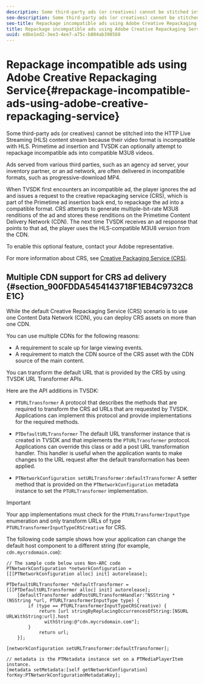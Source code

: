 ```yaml
---
description: Some third-party ads (or creatives) cannot be stitched into the HTTP Live Streaming (HLS) content stream because their video format is incompatible with HLS. Primetime ad insertion and TVSDK can optionally attempt to repackage incompatible ads into compatible M3U8 videos.
seo-description: Some third-party ads (or creatives) cannot be stitched into the HTTP Live Streaming (HLS) content stream because their video format is incompatible with HLS. Primetime ad insertion and TVSDK can optionally attempt to repackage incompatible ads into compatible M3U8 videos.
seo-title: Repackage incompatible ads using Adobe Creative Repackaging Service
title: Repackage incompatible ads using Adobe Creative Repackaging Service
uuid: e8be1ed2-3ee3-4ee7-a75c-b804ab398568
---
```


# Repackage incompatible ads using Adobe Creative Repackaging Service{#repackage-incompatible-ads-using-adobe-creative-repackaging-service}

Some third-party ads (or creatives) cannot be stitched into the HTTP Live Streaming (HLS) content stream because their video format is incompatible with HLS. Primetime ad insertion and TVSDK can optionally attempt to repackage incompatible ads into compatible M3U8 videos.

Ads served from various third parties, such as an agency ad server, your inventory partner, or an ad network, are often delivered in incompatible formats, such as progressive-download MP4.

When TVSDK first encounters an incompatible ad, the player ignores the ad and issues a request to the creative repackaging service (CRS), which is part of the Primetime ad insertion back end, to repackage the ad into a compatible format. CRS attempts to generate multiple-bit-rate M3U8 renditions of the ad and stores these renditions on the Primetime Content Delivery Network (CDN). The next time TVSDK receives an ad response that points to that ad, the player uses the HLS-compatible M3U8 version from the CDN.

To enable this optional feature, contact your Adobe representative.

For more information about CRS, see [Creative Packaging Service (CRS)](https://help.adobe.com/en_US/primetime/crs/index.html).

## Multiple CDN support for CRS ad delivery {#section_900FDDA5454143718F1EB4C9732C8E1C}

While the default Creative Repackaging Service (CRS) scenario is to use one Content Data Network (CDN), you can deploy CRS assets on more than one CDN.

You can use multiple CDNs for the following reasons:

* A requirement to scale up for large viewing events. 
* A requirement to match the CDN source of the CRS asset with the CDN source of the main content.

You can transform the default URL that is provided by the CRS by using TVSDK URL Transformer APIs.

Here are the API additions in TVSDK:

* `PTURLTransformer` A protocol that describes the methods that are required to transform the CRS ad URLs that are requested by TVSDK. Applications can implement this protocol and provide implementations for the required methods. 

* `PTDefaultURLTransformer` The default URL transformer instance that is created in TVSDK and that implements the `PTURLTransformer` protocol. Applications can override this class or add a post URL transformation handler. This handler is useful when the application wants to make changes to the URL request after the default transformation has been applied. 

* `PTNetworkConfiguration setURLTransformer:defaultTransformer` A setter method that is provided on the `PTNetworkConfiguration` metadata instance to set the `PTURLTransformer` implementation.

>[!IMPORTANT]
>
>Your app implementations must check for the `PTURLTransformerInputType` enumeration and only transform URLs of type `PTURLTransformerInputTypeCRSCreative` for CRS.

The following code sample shows how your application can change the default host component to a different string (for example, `cdn.mycrsdomain.com`): 

```
// The sample code below uses Non-ARC code 
PTNetworkConfiguration *networkConfiguration = [[[PTNetworkConfiguration alloc] init] autorelease]; 
   
PTDefaultURLTransformer *defaultTransformer = [[[PTDefaultURLTransformer alloc] init] autorelease]; 
    [defaultTransformer addPostURLTransformHandler:^NSString *(NSString *url, PTURLTransformerInputType type) { 
        if (type == PTURLTransformerInputTypeCRSCreative) { 
            return [url stringByReplacingOccurrencesOfString:[NSURL URLWithString:url].host  
              withString:@"cdn.mycrsdomain.com"]; 
        } 
            return url; 
    }]; 
  
[networkConfiguration setURLTransformer:defaultTransformer]; 
   
// metadata is the PTMetadata instance set on a PTMediaPlayerItem instance. 
[metadata setMetadata:[self getNetworkConfiguration] forKey:PTNetworkConfigurationMetadataKey];
```

